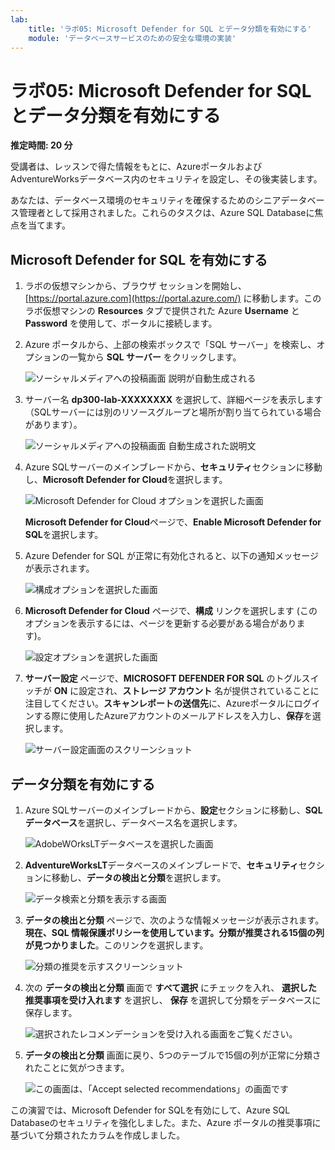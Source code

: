 ```yaml
---
lab:
    title: 'ラボ05: Microsoft Defender for SQL とデータ分類を有効にする'
    module: 'データベースサービスのための安全な環境の実装'
---
```


# ラボ05: Microsoft Defender for SQL とデータ分類を有効にする

**推定時間: 20 分**

受講者は、レッスンで得た情報をもとに、AzureポータルおよびAdventureWorksデータベース内のセキュリティを設定し、その後実装します。

あなたは、データベース環境のセキュリティを確保するためのシニアデータベース管理者として採用されました。これらのタスクは、Azure SQL Databaseに焦点を当てます。

## Microsoft Defender for SQL を有効にする

1. ラボの仮想マシンから、ブラウザ セッションを開始し、[https://portal.azure.com](https://portal.azure.com/) に移動します。このラボ仮想マシンの **Resources** タブで提供された Azure **Username** と **Password** を使用して、ポータルに接続します。

1. Azure ポータルから、上部の検索ボックスで「SQL サーバー」を検索し、オプションの一覧から **SQL サーバー** をクリックします。

    ![ソーシャルメディアへの投稿画面 説明が自動生成される](../images/dp-300-module-04-lab-1.png)

1. サーバー名 **dp300-lab-XXXXXXXX** を選択して、詳細ページを表示します（SQLサーバーには別のリソースグループと場所が割り当てられている場合があります）。

    ![ソーシャルメディアへの投稿画面 自動生成された説明文](../images/dp-300-module-04-lab-2.png)

1. Azure SQLサーバーのメインブレードから、**セキュリティ**セクションに移動し、**Microsoft Defender for Cloud**を選択します。

   ![ Microsoft Defender for Cloud オプションを選択した画面](../images/dp-300-module-05-lab-01.png)

    **Microsoft Defender for Cloud**ページで、**Enable Microsoft Defender for SQL**を選択します。

1. Azure Defender for SQL が正常に有効化されると、以下の通知メッセージが表示されます。

    ![構成オプションを選択した画面](../images/dp-300-module-05-lab-02_1.png)

1. **Microsoft Defender for Cloud** ページで、**構成** リンクを選択します (このオプションを表示するには、ページを更新する必要がある場合があります)。

    ![設定オプションを選択した画面](../images/dp-300-module-05-lab-02.png)

1. **サーバー設定** ページで、**MICROSOFT DEFENDER FOR SQL** のトグルスイッチが **ON** に設定され、**ストレージ アカウント** 名が提供されていることに注目してください。**スキャンレポートの送信先**に、Azureポータルにログインする際に使用したAzureアカウントのメールアドレスを入力し、**保存**を選択します。

    ![サーバー設定画面のスクリーンショット](../images/dp-300-module-05-lab-03.png)

## データ分類を有効にする

1. Azure SQLサーバーのメインブレードから、**設定**セクションに移動し、**SQLデータベース**を選択し、データベース名を選択します。

    ![AdobeWOrksLTデータベースを選択した画面](../images/dp-300-module-05-lab-04.png)

1. **AdventureWorksLT**データベースのメインブレードで、**セキュリティ**セクションに移動し、**データの検出と分類**を選択します。

    ![データ検索と分類を表示する画面](../images/dp-300-module-05-lab-05.png)

1. **データの検出と分類** ページで、次のような情報メッセージが表示されます。**現在、SQL 情報保護ポリシーを使用しています。分類が推奨される15個の列が見つかりました**。このリンクを選択します。

    ![分類の推奨を示すスクリーンショット](../images/dp-300-module-05-lab-06.png)

1. 次の **データの検出と分類** 画面で **すべて選択** にチェックを入れ、 **選択した推奨事項を受け入れます** を選択し、 **保存** を選択して分類をデータベースに保存します。

    ![選択されたレコメンデーションを受け入れる画面](../images/dp-300-module-05-lab-07.png)をご覧ください。

1. **データの検出と分類** 画面に戻り、5つのテーブルで15個の列が正常に分類されたことに気がつきます。

    ![この画面は、「Accept selected recommendations」の画面です](../images/dp-300-module-05-lab-08.png)

この演習では、Microsoft Defender for SQLを有効にして、Azure SQL Databaseのセキュリティを強化しました。また、Azure ポータルの推奨事項に基づいて分類されたカラムを作成しました。
